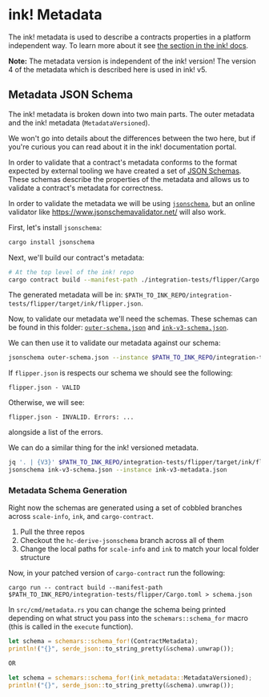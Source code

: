 # ink! Metadata

The ink! metadata is used to describe a contracts properties in a platform independent
way. To learn more about it see [the section in the ink! docs](http://use.ink/basics/metadata).

__Note:__ The metadata version is independent of the ink! version!
The version 4 of the metadata which is described here is used in ink! v5.

## Metadata JSON Schema

The ink! metadata is broken down into two main parts. The outer metadata and the ink!
metadata (`MetadataVersioned`).

We won't go into details about the differences between the two here, but if you're
curious you can read about it in the ink! documentation portal.

In order to validate that a contract's metadata conforms to the format expected by
external tooling we have created a set of [JSON Schemas](https://json-schema.org/). These
schemas describe the properties of the metadata and allows us to validate a contract's
metadata for correctness.

In order to validate the metadata we will be using
[`jsonschema`](https://github.com/Stranger6667/jsonschema-rs),
but an online validator like https://www.jsonschemavalidator.net/
will also work.

First, let's install `jsonschema`:

```bash
cargo install jsonschema
```

Next, we'll build our contract's metadata:

```bash
# At the top level of the ink! repo
cargo contract build --manifest-path ./integration-tests/flipper/Cargo.toml
```

The generated metadata will be in: `$PATH_TO_INK_REPO/integration-tests/flipper/target/ink/flipper.json`.

Now, to validate our metadata we'll need the schemas. These schemas can be found in this
folder: [`outer-schema.json`](./outer-schema.json) and [`ink-v3-schema.json`](ink-v3-schema.json).

We can then use it to validate our metadata against our schema:

```bash
jsonschema outer-schema.json --instance $PATH_TO_INK_REPO/integration-tests/flipper/target/ink/flipper.json
```

If `flipper.json` is respects our schema we should see the following:

```
flipper.json - VALID
```

Otherwise, we will see:

```
flipper.json - INVALID. Errors: ...
```

alongside a list of the errors.

We can do a similar thing for the ink! versioned metadata.

```bash
jq '. | {V3}' $PATH_TO_INK_REPO/integration-tests/flipper/target/ink/flipper.json > ink-v3-metadata.json
jsonschema ink-v3-schema.json --instance ink-v3-metadata.json
```

### Metadata Schema Generation
Right now the schemas are generated using a set of cobbled branches across `scale-info`,
`ink`, and `cargo-contract`.

1. Pull the three repos
2. Checkout the `hc-derive-jsonschema` branch across all of them
3. Change the local paths for `scale-info` and `ink` to match your local folder structure

Now, in your patched version of `cargo-contract` run the following:

```
cargo run -- contract build --manifest-path $PATH_TO_INK_REPO/integration-tests/flipper/Cargo.toml > schema.json
```

In `src/cmd/metadata.rs` you can change the schema being printed depending on what struct
you pass into the `schemars::schema_for` macro (this is called in the `execute` function).

```rust
let schema = schemars::schema_for!(ContractMetadata);
println!("{}", serde_json::to_string_pretty(&schema).unwrap());

OR

let schema = schemars::schema_for!(ink_metadata::MetadataVersioned);
println!("{}", serde_json::to_string_pretty(&schema).unwrap());
```
